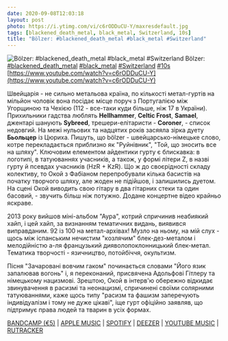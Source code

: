 ```yaml
---
date: 2020-09-08T12:03:18
layout: post
photo: https://i.ytimg.com/vi/c6rODDuCU-Y/maxresdefault.jpg
tags: [blackened_death_metal, black_metal, Switzerland, 10s]
title: "Bölzer: #blackened_death_metal #black_metal #Switzerland"
---
```

![Bölzer: #blackened_death_metal #black_metal #Switzerland](https://i.ytimg.com/vi/c6rODDuCU-Y/maxresdefault.jpg)
Bölzer: [#blackened_death_metal](/tags/#blackened_death_metal) [#black_metal](/tags/#black_metal) [#Switzerland](/tags/#Switzerland) [#10s](/tags/#10s) [https://www.youtube.com/watch?v=c6rODDuCU-Y](https://www.youtube.com/watch?v=c6rODDuCU-Y)

Швейцарія - не сильно метальова країна, по кількості метал-гуртів на мільйон чоловік вона посідає місце поруч з Португалією між Угорщиною та Чехією (112 - все-таки куди більше, ніж 17 в України). Прихильники гадства люблять **Hellhammer**, **Celtic Frost**, **Samael**, джентарі шанують **Sybreed**, трешери-елітаристи - **Coroner**, - список недовгий. На межі нульових та надцятих років засяяла зірка дуету **Бьольцер** із Цюриха. Пишуть, що bölzer - швейцарсько-німецьке слово, котре перекладається приблизно як &quot;Руйнівник&quot;, &quot;Той, що зносить все на шляху&quot;. Ключовим елементом айдентики гурту є блискавка: в логотипі, в татуюваннях учасників, а також, у формі літери Z, в назві гурту й псевдах учасників (HzR + KzR). Що ж до своєрідності складу колективу, то Окой з Фабіаном перепробували кілька басистів на початку творчого шляху, але жоден не підійшов, і залишились дуетом. На сцені Окой виводить свою гітару в два гітарних стеки та один басовий, - звучить більш ніж потужно. Додане концертне відео крайньо яскраве.

2013 року вийшов міні-альбом &quot;Аура&quot;, котрий спричинив неабиякий хайп, і цей хайп, за визнанням тематичних видань, виявився виправданим. 92 із 100 на метал-архівах! Музло на ньому, на мій слух - щось між іспанським нечистим &quot;козлячим&quot; блек-дез-металом і мелодійністю а-ля французький дияволопоклонницький блек-метал. Тематика творчості - язичництво, потойбіччя, окультизм.

Пісня &quot;Зачаровані вовчим гаком&quot; починається словами &quot;Його язик запалював вогонь&quot; і, я переконаний, присвячена Адольфові Гітлеру та німецькому нацизмові. Зрештою, Окой в інтерв&#39;ю обережно відкидає звинувачення в расизмі та неонацизмі, спричинені своїми солярними татуюваннями, каже щось типу &quot;расизм та фашизм заперечують індивідуалізм і тому не дуже цікаві&quot;, іще гурт офіційно заявляв, що підтримує права людей та тварин в усіх формах.

[BANDCAMP (€5)](https://bolzer.bandcamp.com/album/aura) \| [APPLE MUSIC](https://music.apple.com/ru/album/aura-ep/id1479242401) \| [SPOTIFY](https://open.spotify.com/album/1V7t9IkHoenT5KxEDWvz3O?si=PFrwxystQ5yL5bdNZXu7xg) \| [DEEZER](https://deezer.page.link/TrhiQZCRLwvyQ9dCA) \| [YOUTUBE MUSIC](https://music.youtube.com/playlist?list=OLAK5uy_k0671HW4b-mD_fdwo8Z3DspqHsCxJHMfQ) \| [RUTRACKER](https://rutracker.org/forum/viewtopic.php?t=5897616)